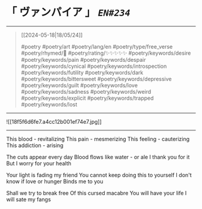 # &#12300; ヴァンパイア &#12301; *`EN#234`*

---

> [[2024-05-18|18/05/24]]
> 
> #poetry 
> #poetry/art 
> #poetry/lang/en 
> #poetry/type/free_verse 
> #poetry/rhymed/🔴 
> #poetry/rating/✨✨✨✨✨ 
> #poetry/keywords/desire #poetry/keywords/pain #poetry/keywords/despair  #poetry/keywords/cynical #poetry/keywords/introspection #poetry/keywords/futility #poetry/keywords/dark #poetry/keywords/bittersweet #poetry/keywords/depressive #poetry/keywords/guilt #poetry/keywords/love #poetry/keywords/sadness #poetry/keywords/weird #poetry/keywords/explicit #poetry/keywords/trapped #poetry/keywords/lost 

---

![[18f5f6d6fe7.a4cc12b001ef74e7.jpg]]

---

This blood - revitalizing
This pain - mesmerizing 
This feeling - cauterizing 
This addiction - arising

The cuts appear every day
Blood flows like water - or ale
I thank you for it
But I worry for your health

Your light is fading my friend
You cannot keep doing this to yourself
I don't know if love or hunger
Binds me to you

Shall we try to break free
Of this cursed macabre 
You will have your life
I will sate my fangs